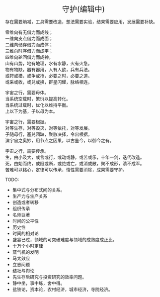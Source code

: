 <center><font size=5>守护(编辑中)</font></center>

存在需要熵减，工具需要改造，想法需要实验，结果需要应用，发展需要补缺。<br/>

零维向有无借力而成线；<br/>
一维向支点借力而成面；<br/>
二维向储存借力而成体；<br/>
三维向时序借力而成宇；<br/>
四维向轮回借力而成神。<br/>
山有山势，地有地理，水有水静，火有火急。<br/>
物有物缺，器有器用，人有人欲，兵有兵法。<br/>
或狩或猎，或争或抢，必要之时，必要之道。<br/>
或采或收，或兑或换，群星闪耀，脉络相连。<br/>

宇宙之行，需要母体。<br/>
当系统空载时，繁衍以提高转化。<br/>
当系统过载时，优化以维持平衡。<br/>
上以下为基，子以母为本。<br/>

宇宙之行，需要根据。<br/>
对等生存，对等毁灭，对等依托，对等发展。<br/>
子随母行，塞兑闭缺，聚散决择，令出根据。<br/>
演宇宙之奥妙，用节点之因果，以古鉴今，以御今之有。<br/>

宇宙之行，需要传承。<br/>
生，由小及大，或言或行，或动或静，或苦或乐，十年一剑，迭代改造。<br/>
死，由始而终，或阻或断，或绝或亡，或消或散，聚不成形，溃不成军。<br/>
苦难可以铭心，定律可以传承，惰性需要消除，成果需要守护。<br/>


TODO: 
* 集中式与分布式间的关系。
* 生产力与生产关系
* 创造或者转移
* 组织传承
* 名师巨著
* 时间的公平性
* 历史性
* 时间的相对论
* 盛宴已过，领域的可突破难度与领域的成熟度成正比。
* 十万个小时定律
* 蒸气机的发明
* 马太效应
* 立志问题
* 结社与舆论
* 先生存后研究与投资研究的效率问题。
* 静中坐，事中练，舍中得。
* 盐铁论，资本论，农村经济，城市经济，寺院经济。

